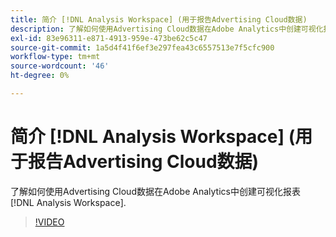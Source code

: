 ```yaml
---
title: 简介 [!DNL Analysis Workspace] (用于报告Advertising Cloud数据)
description: 了解如何使用Advertising Cloud数据在Adobe Analytics中创建可视化报表 [!DNL Analysis Workspace].
exl-id: 83e96311-e871-4913-959e-473be62c5c47
source-git-commit: 1a5d4f41f6ef3e297fea43c6557513e7f5cfc900
workflow-type: tm+mt
source-wordcount: '46'
ht-degree: 0%

---
```


# 简介 [!DNL Analysis Workspace] (用于报告Advertising Cloud数据)

了解如何使用Advertising Cloud数据在Adobe Analytics中创建可视化报表 [!DNL Analysis Workspace].

>[!VIDEO](https://video.tv.adobe.com/v/33492)
